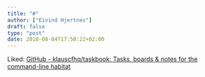 ```yaml
---
title: "#"
author: ["Eivind Hjertnes"]
draft: false
type: "post"
date: 2018-08-04T17:50:22+02:00
---
```


Liked: [GitHub -
klauscfhq/taskbook: Tasks, boards & notes for the command-line habitat](https://github.com/klauscfhq/taskbook)
